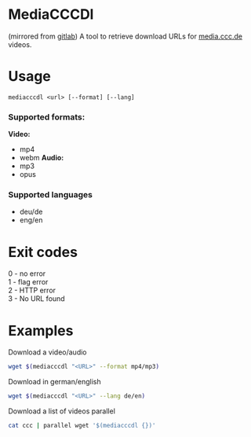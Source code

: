 # MediaCCCDl
(mirrored from [gitlab](https://git.jojii.de/jojii/mediacccdl))
A tool to retrieve download URLs for [media.ccc.de](media.ccc.de) videos.

# Usage
`mediacccdl <url> [--format] [--lang]`

### Supported formats:
<b>Video:</b>
- mp4
- webm
<b>Audio:</b>
- mp3
- opus

### Supported languages
- deu/de
- eng/en

# Exit codes
0 - no error <br>
1 - flag error <br>
2 - HTTP error <br>
3 - No URL found <br>

# Examples
Download a video/audio
```bash
wget $(mediacccdl "<URL>" --format mp4/mp3)
```

Download in german/english
```bash
wget $(mediacccdl "<URL>" --lang de/en)
```

Download a list of videos parallel
```bash
cat ccc | parallel wget '$(mediacccdl {})'
```
